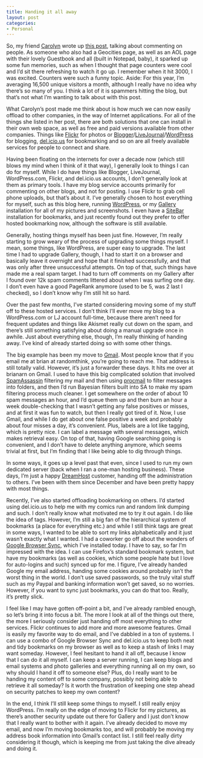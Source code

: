 ```yaml
---
title: Handing it all away
layout: post
categories:
- Personal
---
```

So, my friend [Carolyn][1] wrote up [this post][2], talking about commenting on people. As someone who also had a Geocities page, as well as an AOL page with their lovely Guestbook and all (built in Notepad, baby), it sparked up some fun memories, such as when I thought that page counters were cool and I’d sit there refreshing to watch it go up. I remember when it hit 3000, I was excited. Counters were such a funny topic. Aside: For this year, I’m averaging 16,500 unique visitors a month, although I really have no idea why there’s so many of you. I think a lot of it is spammers hitting the blog, but that’s not what I’m wanting to talk about with this post.

What Carolyn’s post made me think about is how much we can now easily offload to other companies, in the way of Internet applications.  For all of the things she listed in her post, there are both solutions that one can install in their own web space, as well as free and paid versions available from other companies. Things like [Flickr][3] for photos or [Blogger][4]/[LiveJournal][5]/[WordPress][6] for blogging, [del.icio.us][7] for bookmarking and so on are all freely available services for people to connect and share.

Having been floating on the internets for over a decade now (which still blows my mind when I think of it that way), I generally look to things I can do for myself. While I do have things like Blogger, LiveJournal, WordPress.com, Flickr, and del.icio.us accounts, I don’t generally look at them as primary tools. I have my blog service accounts primarily for commenting on other blogs, and not for posting. I use Flickr to grab cell phone uploads, but that’s about it. I’ve generally chosen to host everything for myself, such as this blog here, running [WordPress][8], or my [Gallery][9] installation for all of my pictures and screenshots. I even have a [SiteBar][10] installation for bookmarks, and just recently found out they prefer to offer hosted bookmarking now, although the software is still available.

Generally, hosting things myself has been just fine. However, I’m really starting to grow weary of the process of upgrading some things myself. I mean, some things, like WordPress, are super easy to upgrade. The last time I had to upgrade Gallery, though, I had to start it on a browser and basically leave it overnight and hope that it finished successfully, and that was only after three unsuccessful attempts. On top of that, such things have made me a real spam target. I had to turn off comments on my Gallery after I found over 12k spam comments littered about when I was surfing one day. I don’t even have a good PageRank anymore (used to be 5, was 2 last I checked), so I don’t know why I’m still hit so hard.

Over the past few months, I’ve started considering moving some of my stuff off to these hosted services. I don’t think I’ll ever move my blog to a WordPress.com or LJ account full-time, because there aren’t need for frequent updates and things like Akismet really cut down on the spam, and there’s still something satisfying about doing a manual upgrade once in awhile. Just about everything else, though, I’m really thinking of handing away. I’ve kind of already started doing so with some other things.

The big example has been my move to [Gmail][11]. Most people know that if you email me at brian at randomthink, you’re going to reach me. That address is still totally valid. However, it’s just a forwarder these days. It hits me over at brianarn on Gmail. I used to have this big complicated solution that involved [SpamAssassin][12] filtering my mail and then using [procmail][13] to filter messages into folders, and then I’d run Bayesian filters built into SA to make my spam filtering process much cleaner. I get somewhere on the order of about 10 spam messages an hour, and I’d queue them up and then burn an hour a week double-checking that I wasn’t getting any false positives or misses, and at first it was fun to watch, but then I really got tired of it. Now, I use Gmail, and while I do get about one false positive a week and probably about four misses a day, it’s convenient. Plus, labels are a lot like tagging, which is pretty nice. I can label a message with several messages, which makes retrieval easy. On top of that, having Google searching going is convenient, and I don’t have to delete anything anymore, which seems trivial at first, but I’m finding that I like being able to dig through things.

In some ways, it goes up a level past that even, since I used to run my own dedicated server (back when I ran a one-man hosting business). These days, I’m just a happy [DreamHost][14] customer, handing off the administration to others. I’ve been with them since December and have been pretty happy with most things.

Recently, I’ve also started offloading bookmarking on others. I’d started using del.icio.us to help me with my comics run and random link dumping and such. I don’t really know what motivated me to try it out again. I do like the idea of tags. However, I’m still a big fan of the hierarchical system of bookmarks (a place for everything etc.) and while I still think tags are great in some ways, I wanted to be able to sort my links alphabetically and it just wasn’t exactly what I wanted. I had a coworker go off about the wonders of [Google Browser Sync][15], which I’ve installed today. I have to say, so far I’m impressed with the idea. I can use Firefox’s standard bookmark system, but have my bookmarks (as well as cookies, which some people hate but I love for auto-logins and such) synced up for me. I figure, I’ve already handed Google my email address, handing some cookies around probably isn’t the worst thing in the world. I don’t use saved passwords, so the truly vital stuff such as my Paypal and banking information won’t get saved, so no worries. However, if you want to sync just bookmarks, you can do that too. Really, it’s pretty slick.

I feel like I may have gotten off-point a bit, and I’ve already rambled enough, so let’s bring it into focus a bit. The more I look at all of the things out there, the more I seriously consider just handing off most everything to other services. Flickr continues to add more and more awesome features. Gmail is easily my favorite way to do email, and I’ve dabbled in a ton of systems. I can use a combo of Google Browser Sync and del.icio.us to keep both neat and tidy bookmarks on my browser as well as to keep a stash of links I may want someday. However, I feel hesitant to hand it all off, because I know that I can do it all myself. I can keep a server running, I can keep blogs and email systems and photo galleries and everything running all on my own, so why should I hand it off to someone else? Plus, do I really want to be handing my content off to some company, possibly not being able to retrieve it all someday? Is it worth the frustration of keeping one step ahead on security patches to keep my own content?

In the end, I think I’ll still keep some things to myself. I still really enjoy WordPress. I’m really on the edge of moving to Flickr for my pictures, as there’s another security update out there for Gallery and I just don’t know that I really want to bother with it again. I’ve already decided to move my email, and now I’m moving bookmarks too, and will probably be moving my address book information into Gmail’s contact list. I still feel really dirty considering it though, which is keeping me from just taking the dive already and doing it.

 [1]: http://www.horizonpurple.com/
 [2]: http://www.horizonpurple.com/2006/08/29/so-what-do-you-think-of-me/
 [3]: http://www.flickr.com/
 [4]: http://www.blogger.com/
 [5]: http://www.livejournal.com/
 [6]: http://www.wordpress.com/
 [7]: http://del.icio.us/
 [8]: http://www.wordpress.org/
 [9]: http://gallery.menalto.com/
 [10]: http://www.sitebar.org/
 [11]: http://mail.google.com/
 [12]: http://spamassassin.apache.org/
 [13]: http://www.procmail.org/
 [14]: http://www.dreamhost.com/r.cgi?136942
 [15]: http://www.google.com/tools/firefox/browsersync/